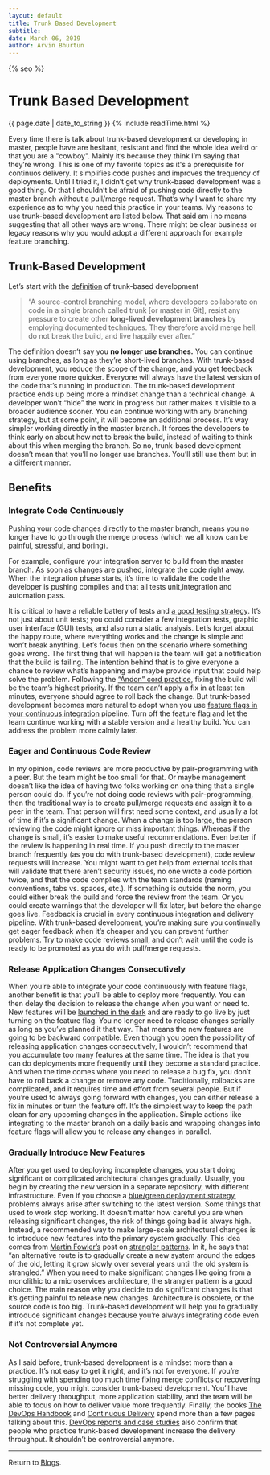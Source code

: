 ```yaml
---
layout: default
title: Trunk Based Development
subtitle:
date: March 06, 2019
author: Arvin Bhurtun
---
```


{% seo %}


# Trunk Based Development

{{ page.date | date_to_string }} {% include readTime.html %}

Every time there is talk about trunk-based development or developing in master, people have are hesitant, resistant and find the whole idea weird or that you are a "cowboy". Mainly it’s because they think I’m saying that they’re wrong. This is one of my favorite topics as it's a prerequisite for continuos delivery. It simplifies code pushes and improves the frequency of deployments. Until I tried it, I didn’t get why trunk-based development was a good thing. Or that I shouldn’t be afraid of pushing code directly to the master branch without a pull/merge request. That’s why I want to share my experience as to why you need this practice in your teams. My reasons to use trunk-based development are listed below. That said am i no means suggesting that all other ways are wrong. There might be clear business or legacy reasons why you would adopt a different approach for example feature branching.

## Trunk-Based Development

Let’s start with the [definition](http://trunkbaseddevelopment.com) of trunk-based development
> “A source-control branching model, where developers collaborate on code in a single branch called trunk [or master in Git], resist any pressure to create other **long-lived development branches** by employing documented techniques. They therefore avoid merge hell, do not break the build, and live happily ever after.”

The definition doesn’t say you **no longer use branches.** You can continue using branches, as long as they’re short-lived branches. With trunk-based development, you reduce the scope of the change, and you get feedback from everyone more quicker. Everyone will always have the latest version of the code that’s running in production. The trunk-based development practice ends up being more a mindset change than a technical change. A developer won’t “hide” the work in progress but rather makes it visible to a broader audience sooner. You can continue working with any branching strategy, but at some point, it will become an additional process. It’s way simpler working directly in the master branch. It forces the developers to think early on about how not to break the build, instead of waiting to think about this when merging the branch. So no, trunk-based development doesn’t mean that you’ll no longer use branches. You’ll still use them but in a different manner. 

## Benefits

### Integrate Code Continuously

Pushing your code changes directly to the master branch, means you no longer have to go through the merge process (which we all know can be painful, stressful, and boring).

For example, configure your integration server to build from the master branch. As soon as changes are pushed, integrate the code right away. When the integration phase starts, it’s time to validate the code the developer is pushing compiles and that all tests unit,integration and automation pass.

It is critical to have a reliable battery of tests and [a good testing strategy](https://rollout.io/blog/testing-strategies-delivery-pipeline/). It’s not just about unit tests; you could consider a few integration tests, graphic user interface (GUI) tests, and also run a static analysis. Let’s forget about the happy route, where everything works and the change is simple and won’t break anything. Let’s focus then on the scenario where something goes wrong. The first thing that will happen is the team will get a notification that the build is failing. The intention behind that is to give everyone a chance to review what’s happening and maybe provide input that could help solve the problem. Following the [“Andon” cord practice](https://itrevolution.com/kata/), fixing the build will be the team’s highest priority. If the team can’t apply a fix in at least ten minutes, everyone should agree to roll back the change. But trunk-based development becomes more natural to adopt when you use [feature flags in your continuous integration](https://rollout.io/blog/value-feature-flags-ci-cd/) pipeline. Turn off the feature flag and let the team continue working with a stable version and a healthy build. You can address the problem more calmly later. 

### Eager and Continuous Code Review

In my opinion, code reviews are more productive by pair-programming with a peer. But the team might be too small for that. Or maybe management doesn’t like the idea of having two folks working on one thing that a single person could do. If you’re not doing code reviews with pair-programming, then the traditional way is to create pull/merge requests and assign it to a peer in the team. That person will first need some context, and usually a lot of time if it’s a significant change. When a change is too large, the person reviewing the code might ignore or miss important things. Whereas if the change is small, it’s easier to make useful recommendations. Even better if the review is happening in real time. If you push directly to the master branch frequently (as you do with trunk-based development), code review requests will increase. You might want to get help from external tools that will validate that there aren’t security issues, no one wrote a code portion twice, and that the code complies with the team standards (naming conventions, tabs vs. spaces, etc.). If something is outside the norm, you could either break the build and force the review from the team. Or you could create warnings that the developer will fix later, but before the change goes live. Feedback is crucial in every continuous integration and delivery pipeline. With trunk-based development, you’re making sure you continually get eager feedback when it’s cheaper and you can prevent further problems. Try to make code reviews small, and don’t wait until the code is ready to be promoted as you do with pull/merge requests.

### Release Application Changes Consecutively

When you’re able to integrate your code continuously with feature flags, another benefit is that you’ll be able to deploy more frequently. You can then delay the decision to release the change when you want or need to. New features will be [launched in the dark](https://rollout.io/blog/dark-launch-directors-new-best-friend/) and are ready to go live by just turning on the feature flag. You no longer need to release changes serially as long as you’ve planned it that way. That means the new features are going to be backward compatible. Even though you open the possibility of releasing application changes consecutively, I wouldn’t recommend that you accumulate too many features at the same time. The idea is that you can do deployments more frequently until they become a standard practice. And when the time comes where you need to release a bug fix, you don’t have to roll back a change or remove any code. Traditionally, rollbacks are complicated, and it requires time and effort from several people. But if you’re used to always going forward with changes, you can either release a fix in minutes or turn the feature off. It’s the simplest way to keep the path clean for any upcoming changes in the application. Simple actions like integrating to the master branch on a daily basis and wrapping changes into feature flags will allow you to release any changes in parallel. 

### Gradually Introduce New Features

After you get used to deploying incomplete changes, you start doing significant or complicated architectural changes gradually. Usually, you begin by creating the new version in a separate repository, with different infrastructure. Even if you choose a [blue/green deployment strategy](https://rollout.io/blog/blue-green-deployment/), problems always arise after switching to the latest version. Some things that used to work stop working. It doesn’t matter how careful you are when releasing significant changes, the risk of things going bad is always high. Instead, a recommended way to make large-scale architectural changes is to introduce new features into the primary system gradually. This idea comes from [Martin Fowler’s](https://twitter.com/martinfowler) post on [strangler patterns](https://www.martinfowler.com/bliki/StranglerApplication.html). In it, he says that “an alternative route is to gradually create a new system around the edges of the old, letting it grow slowly over several years until the old system is strangled.” When you need to make significant changes like going from a monolithic to a microservices architecture, the strangler pattern is a good choice. The main reason why you decide to do significant changes is that it’s getting painful to release new changes. Architecture is obsolete, or the source code is too big. Trunk-based development will help you to gradually introduce significant changes because you’re always integrating code even if it’s not complete yet.

### Not Controversial Anymore

As I said before, trunk-based development is a mindset more than a practice. It’s not easy to get it right, and it’s not for everyone. If you’re struggling with spending too much time fixing merge conflicts or recovering missing code, you might consider trunk-based development. You’ll have better delivery throughput, more application stability, and the team will be able to focus on how to deliver value more frequently. Finally, the books [The DevOps Handbook](https://www.amazon.com/DevOps-Handbook-World-Class-Reliability-Organizations/dp/1942788002/ref=sr_1_1?s=books&ie=UTF8&qid=1539389650&sr=1-1&keywords=devops+handbook) and [Continuous Delivery](https://www.amazon.com/Continuous-Delivery-Deployment-Automation-Addison-Wesley/dp/0321601912) spend more than a few pages talking about this. [DevOps reports and case studies](https://devops-research.com/assets/capital_one_case_study.pdf) also confirm that people who practice trunk-based development increase the delivery throughput. It shouldn’t be controversial anymore.

---

Return to [Blogs](../index.md).